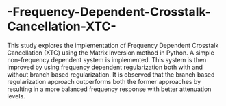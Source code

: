 # -Frequency-Dependent-Crosstalk-Cancellation-XTC-

This study explores the implementation of Frequency Dependent Crosstalk Cancellation (XTC) 
using the Matrix Inversion method in Python. A simple non-frequency dependent system is 
implemented. This system is then improved by using frequency dependent regularization both with and 
without branch based regularization. It is observed that the branch based regularization approach 
outperforms both the former approaches by resulting in a more balanced frequency response with 
better attenuation levels. 
